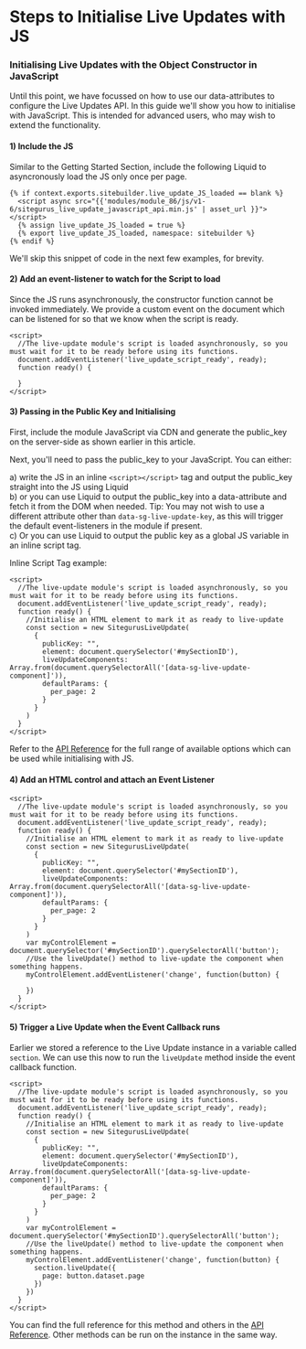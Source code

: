 # Steps to Initialise Live Updates with JS

### Initialising Live Updates with the Object Constructor in JavaScript <a href="#initialising-live-updates-with-the-object-constructor-in-javascript" id="initialising-live-updates-with-the-object-constructor-in-javascript"></a>

Until this point, we have focussed on how to use our data-attributes to configure the Live Updates API. In this guide we'll show you how to initialise with JavaScript. This is intended for advanced users, who may wish to extend the functionality.

#### 1) Include the JS <a href="#id-1-include-the-js" id="id-1-include-the-js"></a>

Similar to the Getting Started Section, include the following Liquid to asyncronously load the JS only once per page.

```liquid
{% if context.exports.sitebuilder.live_update_JS_loaded == blank %}
  <script async src="{{'modules/module_86/js/v1-6/sitegurus_live_update_javascript_api.min.js' | asset_url }}"></script>
  {% assign live_update_JS_loaded = true %}
  {% export live_update_JS_loaded, namespace: sitebuilder %}
{% endif %}

```

We'll skip this snippet of code in the next few examples, for brevity.

#### 2) Add an event-listener to watch for the Script to load <a href="#id-2-add-an-eventlistener-to-watch-for-the-script-to-load" id="id-2-add-an-eventlistener-to-watch-for-the-script-to-load"></a>

Since the JS runs asynchronously, the constructor function cannot be invoked immediately. We provide a custom event on the document which can be listened for so that we know when the script is ready.

```liquid
<script>
  //The live-update module's script is loaded asynchronously, so you must wait for it to be ready before using its functions.
  document.addEventListener('live_update_script_ready', ready);
  function ready() {

  }
</script>

```

#### 3) Passing in the Public Key and Initialising <a href="#id-3-passing-in-the-public-key-and-initialising" id="id-3-passing-in-the-public-key-and-initialising"></a>

First, include the module JavaScript via CDN and generate the public\_key on the server-side as shown earlier in this article.

Next, you'll need to pass the public\_key to your JavaScript. You can either:

a) write the JS in an inline `<script></script>` tag and output the public\_key straight into the JS using Liquid\
b) or you can use Liquid to output the public\_key into a data-attribute and fetch it from the DOM when needed. Tip: You may not wish to use a different attribute other than `data-sg-live-update-key`, as this will trigger the default event-listeners in the module if present.\
c) Or you can use Liquid to output the public key as a global JS variable in an inline script tag.

Inline Script Tag example:

```liquid
<script>
  //The live-update module's script is loaded asynchronously, so you must wait for it to be ready before using its functions.
  document.addEventListener('live_update_script_ready', ready);
  function ready() {
    //Initialise an HTML element to mark it as ready to live-update
    const section = new SitegurusLiveUpdate(
      {
        publicKey: "",
        element: document.querySelector('#mySectionID'),
        liveUpdateComponents: Array.from(document.querySelectorAll('[data-sg-live-update-component]')),
        defaultParams: {
          per_page: 2
        }
      }
    )
  }
</script>

```

Refer to the [API Reference](live-updates-reference.md) for the full range of available options which can be used while initialising with JS.

#### 4) Add an HTML control and attach an Event Listener <a href="#id-4-add-an-html-control-and-attach-an-event-listener" id="id-4-add-an-html-control-and-attach-an-event-listener"></a>

```liquid
<script>
  //The live-update module's script is loaded asynchronously, so you must wait for it to be ready before using its functions.
  document.addEventListener('live_update_script_ready', ready);
  function ready() {
    //Initialise an HTML element to mark it as ready to live-update
    const section = new SitegurusLiveUpdate(
      {
        publicKey: "",
        element: document.querySelector('#mySectionID'),
        liveUpdateComponents: Array.from(document.querySelectorAll('[data-sg-live-update-component]')),
        defaultParams: {
          per_page: 2
        }
      }
    )
    var myControlElement = document.querySelector('#mySectionID').querySelectorAll('button');
    //Use the liveUpdate() method to live-update the component when something happens.
    myControlElement.addEventListener('change', function(button) {

    })
  }
</script>

```

#### 5) Trigger a Live Update when the Event Callback runs <a href="#id-5-trigger-a-live-update-when-the-event-callback-runs" id="id-5-trigger-a-live-update-when-the-event-callback-runs"></a>

Earlier we stored a reference to the Live Update instance in a variable called `section`. We can use this now to run the `liveUpdate` method inside the event callback function.

```liquid
<script>
  //The live-update module's script is loaded asynchronously, so you must wait for it to be ready before using its functions.
  document.addEventListener('live_update_script_ready', ready);
  function ready() {
    //Initialise an HTML element to mark it as ready to live-update
    const section = new SitegurusLiveUpdate(
      {
        publicKey: "",
        element: document.querySelector('#mySectionID'),
        liveUpdateComponents: Array.from(document.querySelectorAll('[data-sg-live-update-component]')),
        defaultParams: {
          per_page: 2
        }
      }
    )
    var myControlElement = document.querySelector('#mySectionID').querySelectorAll('button');
    //Use the liveUpdate() method to live-update the component when something happens.
    myControlElement.addEventListener('change', function(button) {
      section.liveUpdate({
        page: button.dataset.page
      })
    })
  }
</script>
```

You can find the full reference for this method and others in the [API Reference](sitebuilder/using-sitebuilder/live-updates-api/live-updates-reference.md). Other methods can be run on the instance in the same way.

